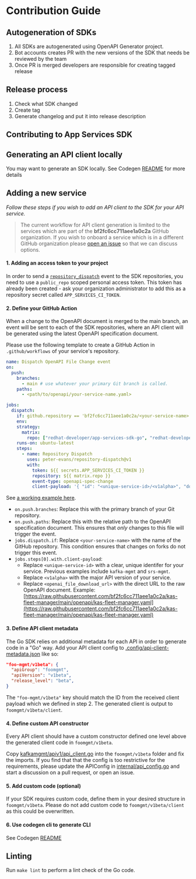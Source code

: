 # Contribution Guide
## Autogeneration of SDKs

1. All SDKs are autogenerated using OpenAPI Generator project.
2. Bot accounts creates PR with the new versions of the SDK that needs be reviewed by the team
3. Once PR is merged developers are responsible for creating tagged release 


## Release process

1. Check what SDK changed
2. Create tag
3. Generate changelog and put it into release description

## Contributing to App Services SDK

## Generating an API client locally

You may want to generate an SDK locally. 
See Codegen [README](./internal/apigen/README.md) for more details

 

## Adding a new service

_Follow these steps if you wish to add an API client to the SDK for your API service._

> The current workflow for API client generation is limited to the services which are part of the **bf2fc6cc711aee1a0c2a** GitHub organization. If you wish to onboard a service which is in a different GitHub organization please [open an issue](https://github.com/redhat-developer/app-services-sdk-go/issues/new) so that we can discuss options.

#### 1. Adding an access token to your project

In order to send a [`repository_dispatch`](https://docs.github.com/en/actions/reference/events-that-trigger-workflows#repository_dispatch) event to the SDK repositories, you need to use a `public_repo` scoped personal access token. This token has already been created - ask your organization administrator to add this as a repository secret called `APP_SERVICES_CI_TOKEN`.

#### 2. Define your GitHub Action

When a change to the OpenAPI document is merged to the main branch, an event will be sent to each of the SDK repositories, where an API client will be generated using the latest OpenAPI specification document.

Please use the following template to create a GitHub Action in `.github/workflows` of your service's repository.

```yaml
name: Dispatch OpenAPI File Change event
on:
  push:
    branches: 
      - main # use whatever your primary Git branch is called.
    paths:
      - <path/to/openapi/your-service-name.yaml>

jobs:
  dispatch:
    if: github.repository == 'bf2fc6cc711aee1a0c2a/<your-service-name>'
    env:
    strategy:
      matrix:
        repo: ["redhat-developer/app-services-sdk-go", "redhat-developer/app-services-sdk-js", "redhat-developer/app-services-sdk-java"]
    runs-on: ubuntu-latest
    steps:
      - name: Repository Dispatch
        uses: peter-evans/repository-dispatch@v1
        with:
          token: ${{ secrets.APP_SERVICES_CI_TOKEN }}
          repository: ${{ matrix.repo }}
          event-type: openapi-spec-change
          client-payload: '{ "id": "<unique-service-id>/<v1alpha>", "download_url": "<openai_file_download_url>"}'
```

See [a working example here](https://github.com/bf2fc6cc711aee1a0c2a/kas-fleet-manager/blob/main/.github/workflows/openapi_update.yaml).

- `on.push.branches`: Replace this with the primary branch of your Git repository.
- `on.push.paths`: Replace this with the relative path to the OpenAPI specification document. This ensures that _only_ changes to this file will trigger the event.
- `jobs.dispatch.if`: Replace `<your-service-name>` with the name of the GitHub repository. This condition ensures that changes on forks do not trigger this event.
- `jobs.steps[0].with.client-payload`:
    - Replace `<unique-service-id>` with a clear, unique identifer for your service. Previous examples include `kafka-mgmt` and `srs-mgmt`.
    - Replace `<v1alpha>` with the major API version of your service.
    - Replace `<openai_file_download_url>` with the direct URL to the raw OpenAPI document. Example: [https://raw.githubusercontent.com/bf2fc6cc711aee1a0c2a/kas-fleet-manager/main/openapi/kas-fleet-manager.yaml](https://raw.githubusercontent.com/bf2fc6cc711aee1a0c2a/kas-fleet-manager/main/openapi/kas-fleet-manager.yaml)

#### 3. Define API client metadata

The Go SDK relies on additional metadata for each API in order to generate code in a "Go" way. Add your API client config to [.config/api-client-metadata.json](.config/api-client-metadata.json) like so:

```json
"foo-mgmt/v1beta": {
  "apiGroup": "foomgmt",
  "apiVersion": "v1beta",
  "release_level": "beta",
}
```

The `"foo-mgmt/v1beta"` key should match the ID from the received client payload which we defined in step 2. The generated client is output to `foomgmt/v1beta/client`.

#### 4. Define custom API constructor

Every API client should have a custom constructor defined one level above the generated client code in `foomgmt/v1beta`.

Copy [kafkamgmt/apiv1/api_client.go](kafkamgmt/apiv1/api_client.go) into the `foomgmt/v1beta` folder and fix the imports. If you find that that the config is too restrictive for the requirements, please update the APIConfig in [internal/api_config.go](internal/api_config.go) and start a discussion on a pull request, or open an issue.

#### 5. Add custom code (optional)

If your SDK requires custom code, define them in your desired structure in `foomgmt/v1beta`. Please do not add custom code to `foomgmt/v1beta/client` as this could be overwritten.

#### 6. Use codegen cli to generate CLI

See Codegen [README](./internal/apigen/README.md)

## Linting

Run `make lint` to perform a lint check of the Go code.